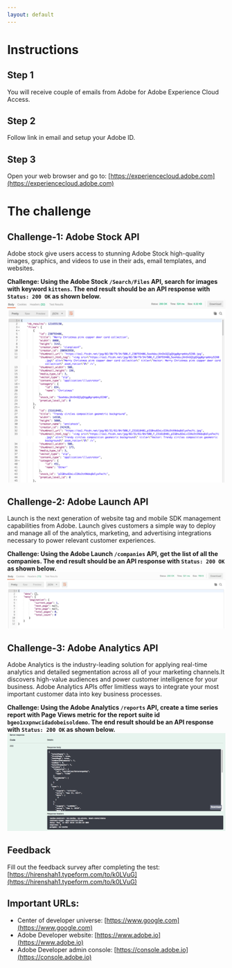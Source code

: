 ```yaml
---
layout: default
---
```

# Instructions

## Step 1
You will receive couple of emails from Adobe for Adobe Experience Cloud Access.

## Step 2
Follow link in email and setup your Adobe ID.

## Step 3
Open your web browser and go to: [https://experiencecloud.adobe.com](https://experiencecloud.adobe.com)

# The challenge

## Challenge-1: Adobe Stock API
Adobe stock give users access to stunning Adobe Stock high-quality images, graphics, and videos to use in their ads, email templates, and websites.

**Challenge: Using the Adobe Stock `/Search/Files` API, search for images with keyword `kittens`. The end result should be an API response with `Status: 200 OK` as shown below.**
![challenge 1](./images/1.png)

## Challenge-2: Adobe Launch API
Launch is the next generation of website tag and mobile SDK management capabilities from Adobe. Launch gives customers a simple way to deploy and manage all of the analytics, marketing, and advertising integrations necessary to power relevant customer experiences.

**Challenge: Using the Adobe Launch `/companies` API, get the list of all the companies. The end result should be an API response with `Status: 200 OK` as shown below.**
![challenge 2](./images/2.png)

## Challenge-3: Adobe Analytics API
Adobe Analytics is the industry-leading solution for applying real-time analytics and detailed segmentation across all of your marketing channels.It discovers high-value audiences and power customer intelligence for your business. Adobe Analytics APIs offer limitless ways to integrate your most important customer data into key business processes.

**Challenge: Using the Adobe Analytics `/reports` API, create a time series report with Page Views metric for the report suite id `bgeo1xxpnwcidadobeisoldemo`. The end result should be an API response with `Status: 200 OK` as shown below.**
![challenge 3](./images/3.png)



## Feedback
Fill out the feedback survey after completing the test: [https://hirenshah1.typeform.com/to/k0LVuG](https://hirenshah1.typeform.com/to/k0LVuG)

## Important URLs:

*   Center of developer universe: [https://www.google.com](https://www.google.com)
*   Adobe Developer website: [https://www.adobe.io](https://www.adobe.io)
*   Adobe Developer admin console: [https://console.adobe.io](https://console.adobe.io)


